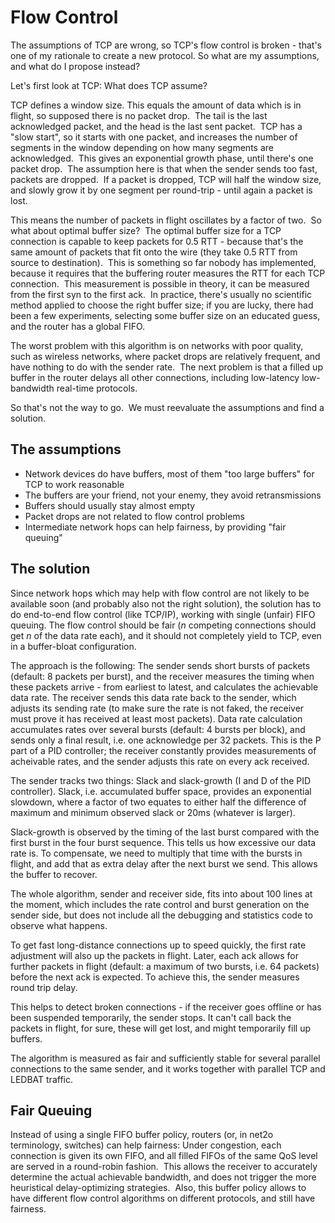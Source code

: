 # Flow Control #

The assumptions of TCP are wrong, so TCP's flow control is broken - that's
one of my rationale to create a new protocol. So what are my assumptions, and
what do I propose instead?

Let's first look at TCP: What does TCP assume?

TCP defines a window size. This equals the amount of data which is in
flight, so supposed there is no packet drop. &nbsp;The tail is the last
acknowledged packet, and the head is the last sent packet. &nbsp;TCP has a
"slow start", so it starts with one packet, and increases the number of
segments in the window depending on how many segments are acknowledged. &nbsp;This
gives an exponential growth phase, until there's one packet drop. &nbsp;The
assumption here is that when the sender sends too fast, packets are dropped.
&nbsp;If a packet is dropped, TCP will half the window size, and slowly grow it
by one segment per round-trip - until again a packet is lost.

This means the number of packets in flight oscillates by a factor of two.
&nbsp;So what about optimal buffer size? &nbsp;The optimal buffer size for a
TCP connection is capable to keep packets for 0.5 RTT - because that's the same
amount of packets that fit onto the wire (they take 0.5 RTT from source to
destination). &nbsp;This is something so far nobody has implemented, because it
requires that the buffering router measures the RTT for each TCP connection.
&nbsp;This measurement is possible in theory, it can be measured from the first
syn to the first ack. &nbsp;In practice, there's usually no scientific method
applied to choose the right buffer size; if you are lucky, there had been a few
experiments, selecting some buffer size on an educated guess, and the router
has a global FIFO.

The worst problem with this algorithm is on networks with poor quality, such
as wireless networks, where packet drops are relatively frequent, and have
nothing to do with the sender rate. &nbsp;The next problem is that a filled up
buffer in the router delays all other connections, including low-latency
low-bandwidth real-time protocols.

So that's not the way to go. &nbsp;We must reevaluate the assumptions and
find a solution.

## The assumptions ##

+ Network devices do have buffers, most of them "too large buffers" for TCP
  to work reasonable
+ The buffers are your friend, not your enemy, they avoid retransmissions
+ Buffers should usually stay almost empty
+ Packet drops are not related to flow control problems
+ Intermediate network hops can help fairness, by providing "fair queuing"

## The solution ##

Since network hops which may help with flow control are not likely to be
available soon (and probably also not the right solution), the solution has to
do end-to-end flow control (like TCP/IP), working with single (unfair) FIFO
queuing. The flow control should be fair (_n_ competing connections should
get _n_ of the data rate each), and it should not completely yield to
TCP, even in a buffer-bloat configuration.

The approach is the following: The sender sends short bursts of
packets (default: 8 packets per burst), and the receiver measures the
timing when these packets arrive - from earliest to latest, and
calculates the achievable data rate. The receiver sends this data rate
back to the sender, which adjusts its sending rate (to make sure the
rate is not faked, the receiver must prove it has received at least
most packets). Data rate calculation accumulates rates over several
bursts (default: 4 bursts per block), and sends only a final result,
i.e. one acknowledge per 32 packets. This is the P part of a PID
controller; the receiver constantly provides measurements of
acheivable rates, and the sender adjusts this rate on every ack
received.

The sender tracks two things: Slack and slack-growth (I and D of the PID
controller). Slack, i.e. accumulated buffer space, provides an exponential
slowdown, where a factor of two equates to either half the difference of
maximum and minimum observed slack or 20ms (whatever is larger).

Slack-growth is observed by the timing of the last burst compared with the
first burst in the four burst sequence. This tells us how excessive our data
rate is. To compensate, we need to multiply that time with the bursts in
flight, and add that as extra delay after the next burst we send. This allows
the buffer to recover.

The whole algorithm, sender and receiver side, fits into about 100 lines at
the moment, which includes the rate control and burst generation on the sender
side, but does not include all the debugging and statistics code to observe
what happens.

To get fast long-distance connections up to speed quickly, the first rate
adjustment will also up the packets in flight. Later, each ack allows for
further packets in flight (default: a maximum of two bursts, i.e. 64 packets)
before the next ack is expected. To achieve this, the sender measures round
trip delay.

This helps to detect broken connections - if the receiver goes offline or
has been suspended temporarily, the sender stops. It can't call back the
packets in flight, for sure, these will get lost, and might temporarily fill up
buffers.

The algorithm is measured as fair and sufficiently stable for several
parallel connections to the same sender, and it works together with parallel
TCP and LEDBAT traffic.

## Fair Queuing ##

Instead of using a single FIFO buffer policy, routers (or, in net2o
terminology, switches) can help fairness: Under congestion, each connection is
given its own FIFO, and all filled FIFOs of the same QoS level are served in a
round-robin fashion. &nbsp;This allows the receiver to accurately determine the
actual achievable bandwidth, and does not trigger the more heuristical
delay-optimizing strategies. &nbsp;Also, this buffer policy allows to have
different flow control algorithms on different protocols, and still have
fairness.